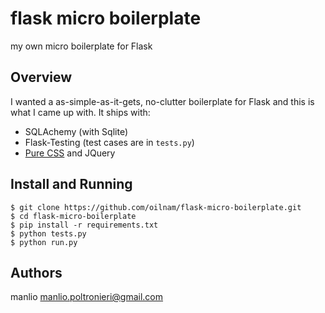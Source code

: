 # flask micro boilerplate
my own micro boilerplate for Flask

Overview
--------
I wanted a as-simple-as-it-gets, no-clutter boilerplate for Flask and this
is what I came up with. It ships with:

- SQLAchemy (with Sqlite)
- Flask-Testing (test cases are in `tests.py`)
- [Pure CSS](http://purecss.io) and JQuery

Install and Running
-------------------
    $ git clone https://github.com/oilnam/flask-micro-boilerplate.git
    $ cd flask-micro-boilerplate
    $ pip install -r requirements.txt
    $ python tests.py
    $ python run.py

Authors
-------
manlio <manlio.poltronieri@gmail.com>
